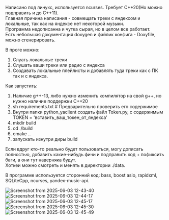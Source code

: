 Написано под линукс, используется ncurses. Требует C++20(Но можно подправить и до C++11).<br />
Главная причина написания - совмещать треки с яндексом и локальные, так как на яндексе нет некоторой музыки.<br />
Программа недописанна и чутка сырая, но в целом все работает.<br />
Есть небольшая документация doxygen и файлик конфига - Doxyfile, можно сгенерировать. <br />

В проге можно:<br />
1) Слуать локальные треки<br />
2) Слушать ваши треки или радио с яндекса<br />
3) Создавать локальные плейлисты и добавлять туда треки как с ПК так и с яндекса.<br />

Как запустить:<br />
1) Наличие g++-13, либо нужно изменить компилятор на свой g++, но нужно наличие поддержки C++20
2) sh requirements.txt # Предварительно проверить его содержимое
3) Внутри папки python_yaclient создать файл Token.py, с содержимым TOKEN = 'вставить_ваш_токен_от_яндекса'<br />
4) mkdir build<br />
5) cd ./build<br />
6) cmake ..<br />
7) запускать изнутри диры build<br />

Если вдруг кто-то реально будет пользоваться, могу дописать полностью, добавить какие-нибудь фичи и подправить код + пофиксить баги, а они тут наверняка будут.<br />
Хоткеи можно смотреть и менять в директории ./data.<br />

В программе используется сторонний код: bass, boost asio, rapidxml, SQLiteCpp, ncurses, yandex-music-api.<br />


![Screenshot from 2025-06-03 12-43-40](https://github.com/user-attachments/assets/ed0857bb-fb8f-44f7-93bd-fefe7c783018)
![Screenshot from 2025-06-03 12-44-17](https://github.com/user-attachments/assets/8ba6c95e-339e-487d-bd22-582c24d8cd4b)
![Screenshot from 2025-06-03 12-45-17](https://github.com/user-attachments/assets/8c222b23-d055-419d-85dd-a355a109f33a)
![Screenshot from 2025-06-03 12-45-30](https://github.com/user-attachments/assets/f2538505-e520-40f2-b922-21f8cec25cd5)
![Screenshot from 2025-06-03 12-45-49](https://github.com/user-attachments/assets/b02ed455-e016-4094-b092-cbc77c22eb68)
